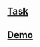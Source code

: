 ## [Task](https://github.com/rolling-scopes-school/tasks/blob/master/tasks/piskel-clone.md)
## [Demo](https://wizardly-hopper-a4786e.netlify.com/)
